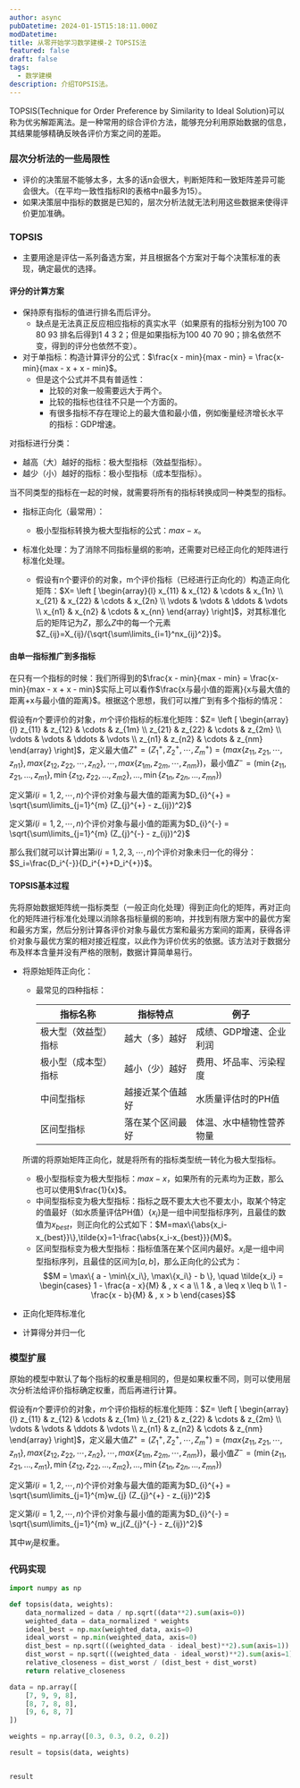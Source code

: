 ```yaml
---
author: async
pubDatetime: 2024-01-15T15:18:11.000Z
modDatetime: 
title: 从零开始学习数学建模-2 TOPSIS法
featured: false
draft: false
tags:
  - 数学建模
description: 介绍TOPSIS法。
---
```

TOPSIS(Technique for Order Preference by Similarity to Ideal Solution)可以称为优劣解距离法。是一种常用的综合评价方法，能够充分利用原始数据的信息，其结果能够精确反映各评价方案之间的差距。

### 层次分析法的一些局限性

- 评价的决策层不能够太多，太多的话n会很大，判断矩阵和一致矩阵差异可能会很大。（在平均一致性指标RI的表格中n最多为15）。
- 如果决策层中指标的数据是已知的，层次分析法就无法利用这些数据来使得评价更加准确。

### TOPSIS

- 主要用途是评估一系列备选方案，并且根据各个方案对于每个决策标准的表现，确定最优的选择。

#### 评分的计算方案

- 保持原有指标的值进行排名而后评分。
  - 缺点是无法真正反应相应指标的真实水平（如果原有的指标分别为100 70 80 93 排名后得到1 4 3 2；但是如果指标为100 40 70 90；排名依然不变，得到的评分也依然不变）。
- 对于单指标：构造计算评分的公式：$\frac{x - min}{max - min} = \frac{x- min}{max - x + x - min}$。
  - 但是这个公式并不具有普适性：
    - 比较的对象一般需要远大于两个。
    - 比较的指标也往往不只是一个方面的。
    - 有很多指标不存在理论上的最大值和最小值，例如衡量经济增长水平的指标：GDP增速。

对指标进行分类：

- 越高（大）越好的指标：极大型指标（效益型指标）。
- 越少（小）越好的指标：极小型指标（成本型指标）。

当不同类型的指标在一起的时候，就需要将所有的指标转换成同一种类型的指标。

- 指标正向化（最常用）：
  - 极小型指标转换为极大型指标的公式：$max-x$。

- 标准化处理：为了消除不同指标量纲的影响，还需要对已经正向化的矩阵进行标准化处理。
  - 假设有n个要评价的对象，m个评价指标（已经进行正向化的）构造正向化矩阵：$X= \left [ \begin{array}{l} x_{11} & x_{12} & \cdots & x_{1n} \\ x_{21} & x_{22} & \cdots & x_{2n} \\ \vdots & \vdots & \ddots & \vdots \\ x_{n1} & x_{n2} & \cdots & x_{nn} \end{array} \right]$，对其标准化后的矩阵记为$Z$，那么$Z$中的每一个元素$Z_{ij}=X_{ij}/{\sqrt{\sum\limits_{i=1}^nx_{ij}^2}}$。

#### 由单一指标推广到多指标

在只有一个指标的时候：我们所得到的$\frac{x - min}{max - min} = \frac{x- min}{max - x + x - min}$实际上可以看作$\frac{x与最小值的距离}{x与最大值的距离+x与最小值的距离}$。根据这个思想，我们可以推广到有多个指标的情况：

假设有$n$个要评价的对象，$m$个评价指标的标准化矩阵：$Z= \left [ \begin{array}{l} z_{11} & z_{12} & \cdots & z_{1m} \\ z_{21} & z_{22} & \cdots & z_{2m} \\ \vdots & \vdots & \ddots & \vdots \\ z_{n1} & z_{n2} & \cdots & z_{nm} \end{array} \right]$，定义最大值$Z^{+}=(Z^{+}_1,Z^{+}_2,\cdots,Z^{+}_m) = (max\{z_{11},z_{21},\cdots, z_{n1}\},max\{z_{12},z_{22},\cdots, z_{n2}\},\cdots,max\{z_{1m},z_{2m},\cdots,z_{nm}\})$，最小值$Z^{-} = (\min\{z_{11}, z_{21}, \dots, z_{m1}\}, \min\{z_{12}, z_{22}, \dots, z_{m2}\}, \dots, \min\{z_{1n}, z_{2n}, \dots, z_{mn}\})$

定义第$i(i=1,2,\cdots,n)$个评价对象与最大值的距离为$D_{i}^{+} = \sqrt{\sum\limits_{j=1}^{m} (Z_{j}^{+} - z_{ij})^2}$

定义第$i(i=1,2,\cdots,n)$个评价对象与最小值的距离为$D_{i}^{-} = \sqrt{\sum\limits_{j=1}^{m} (Z_{j}^{-} - z_{ij})^2}$

那么我们就可以计算出第$i(i=1,2,3,\cdots,n)$个评价对象未归一化的得分：$S_i=\frac{D_i^{-}}{D_i^{+}+D_i^{+}}$。

#### TOPSIS基本过程

先将原始数据矩阵统一指标类型（一般正向化处理）得到正向化的矩阵，再对正向化的矩阵进行标准化处理以消除各指标量纲的影响，并找到有限方案中的最优方案和最劣方案，然后分别计算各评价对象与最优方案和最劣方案间的距离，获得各评价对象与最优方案的相对接近程度，以此作为评价优劣的依据。该方法对于数据分布及样本含量并没有严格的限制，数据计算简单易行。

- 将原始矩阵正向化：

  - 最常见的四种指标：

    | 指标名称             | 指标特点         | 例子                     |
    | -------------------- | ---------------- | ------------------------ |
    | 极大型（效益型）指标 | 越大（多）越好   | 成绩、GDP增速、企业利润  |
    | 极小型（成本型）指标 | 越小（少）越好   | 费用、坏品率、污染程度   |
    | 中间型指标           | 越接近某个值越好 | 水质量评估时的PH值       |
    | 区间型指标           | 落在某个区间最好 | 体温、水中植物性营养物量 |

  所谓的将原始矩阵正向化，就是将所有的指标类型统一转化为极大型指标。

  - 极小型指标变为极大型指标：$max-x$，如果所有的元素均为正数，那么也可以使用$\frac{1}{x}$。
  - 中间型指标变为极大型指标：指标之既不要太大也不要太小，取某个特定的值最好（如水质量评估PH值）$\{x_i\}$是一组中间型指标序列，且最佳的数值为$x_{best}$，则正向化的公式如下：$M=max\{\abs{x_i-x_{best}}\},\tilde{x}=1-\frac{\abs{x_i-x_{best}}}{M}$。
  - 区间型指标变为极大型指标：指标值落在某个区间内最好。${x_i}$是一组中间型指标序列，且最佳的区间为$[a,b]$，那么正向化的公式为：$$M = \max\{ a - \min\{x_i\}, \max\{x_i\} - b \}, \quad \tilde{x_i} = 
    \begin{cases} 
      1 - \frac{a - x}{M} & , x < a \\
      1 & , a \leq x \leq b \\
      1 - \frac{x - b}{M} & , x > b 
    \end{cases}$$

- 正向化矩阵标准化
- 计算得分并归一化

### 模型扩展

原始的模型中默认了每个指标的权重是相同的，但是如果权重不同，则可以使用层次分析法给评价指标确定权重，而后再进行计算。

假设有$n$个要评价的对象，$m$个评价指标的标准化矩阵：$Z= \left [ \begin{array}{l} z_{11} & z_{12} & \cdots & z_{1m} \\ z_{21} & z_{22} & \cdots & z_{2m} \\ \vdots & \vdots & \ddots & \vdots \\ z_{n1} & z_{n2} & \cdots & z_{nm} \end{array} \right]$，定义最大值$Z^{+}=(Z^{+}_1,Z^{+}_2,\cdots,Z^{+}_m) = (max\{z_{11},z_{21},\cdots, z_{n1}\},max\{z_{12},z_{22},\cdots, z_{n2}\},\cdots,max\{z_{1m},z_{2m},\cdots,z_{nm}\})$，最小值$Z^{-} = (\min\{z_{11}, z_{21}, \dots, z_{m1}\}, \min\{z_{12}, z_{22}, \dots, z_{m2}\}, \dots, \min\{z_{1n}, z_{2n}, \dots, z_{mn}\})$

定义第$i(i=1,2,\cdots,n)$个评价对象与最大值的距离为$D_{i}^{+} = \sqrt{\sum\limits_{j=1}^{m}w_{j} (Z_{j}^{+} - z_{ij})^2}$

定义第$i(i=1,2,\cdots,n)$个评价对象与最小值的距离为$D_{i}^{-} = \sqrt{\sum\limits_{j=1}^{m} w_j(Z_{j}^{-} - z_{ij})^2}$

其中$w_j$是权重。

### 代码实现

```python
import numpy as np

def topsis(data, weights):
    data_normalized = data / np.sqrt((data**2).sum(axis=0))
    weighted_data = data_normalized * weights
    ideal_best = np.max(weighted_data, axis=0)
    ideal_worst = np.min(weighted_data, axis=0)
    dist_best = np.sqrt(((weighted_data - ideal_best)**2).sum(axis=1))
    dist_worst = np.sqrt(((weighted_data - ideal_worst)**2).sum(axis=1))
    relative_closeness = dist_worst / (dist_best + dist_worst)
    return relative_closeness

data = np.array([
    [7, 9, 9, 8],
    [8, 7, 8, 8],
    [9, 6, 8, 7]
])

weights = np.array([0.3, 0.3, 0.2, 0.2])

result = topsis(data, weights)


result
```







